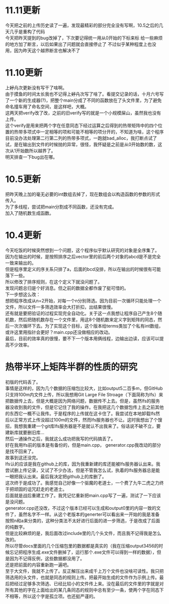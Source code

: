 # 11.11更新
今天把之前的上传历史读了一遍，发现最精彩的部分完全没有写啊，10.5之后的几天几乎是重构了代码  
今天把昨天提到的bug改掉了，下次要记得统一用从0开始的下标来标
给一些麻烦的地方加了断言，以后如果出了问题就会直接停止了
不过似乎某种程度上也没用，因为昨天这个越界断言也解决不了

# 11.10更新
上~~好几~~次更新没有写干了啥啊。  
由于摸鱼的时间太长我也不记得上~~好几~~次写了啥了。看提交记录的话，十月六号写了一个新的生成器(?)，把整个main分成了不同的函数放在了头文件里，为了避免命名撞车用了命名空间，是这样吧，大概。  
这两天把verify改了改，之前的旧verify写的就是一个小规模屎山，虽然我也没有上传。  
这个verify是用来把两个字在任意同态下经过运算之后得到的热带矩阵中的四个位置的热带多项式中一定相等的项和可能不相等的项分开的，不知道为啥，这个程序目前没办法处理第二行第二列的热带多项式，一跑就bad_alloc，我打断点试了试，是在输出到文件的时候抛的异常，很怪，我怀疑是之前是从0开始数的数，这次从1开始数所以越界了。  
明天排查一下bug出在哪。

# 10.5更新  
把昨天晚上加的毫无必要的int数组去掉了，现在数组会以构造函数的参数的形式传入。  
为了多线程，尝试把main分割成不同函数，还没有完成。  
加入了随机数生成函数。

# 10.4更新  
今天吃饭的时候突然想到一个问题，这个程序似乎默认研究的对象是全序集了。  
因为在输出的时候，是按照排序之后vector里的前后两个对象的abcd是不是完全一致来输出的。  
但是程序里定义的序关系只排了a，后面的bcd没排，所以在输出的时候很有可能落下一些。  
所以修改了排序规则，在这个定义下就没问题了。  
发现问题总归是个好消息。但之前的数据全都作废了挺可惜的。  
下一步想这么改：  
想把程序改成从n=2开始，对每一个n分别筛选。因为目前一次循环只能处理一个文件，所以文件一多筛选效率会大打折扣，出结果很慢。  
还有就是要把验证的过程实现完全自动化。关于这一点我想让程序自己产生8个随机数，然后把随机数存在一个文件里，用这8个随机数来定义字到矩阵的同态，然后一次次循环下去。为了实现这个目标，这个版本给terms类加了个私有int数组，或许这里用指针会更好？main.cpp还没做相应的改动。   
最后，目前的效率真的很慢，要不下一个版本用俩线程，边输出边读，应该可以提高不少效率。

 # 热带半环上矩阵半群的性质的研究

初版的代码丢了。  
事情是这样的，因为几个数据的压缩包比较大，比如output5二百多m，但GitHub只支持100m内文件上传，所以我想用Git Large File Stroage（下面简称为lfs）来把数据传上去，但是大概是因为网络问题，数据传不上去。但是，虽然lfs的服务器没收到我的文件，但是它记住了我的操作。在我把这几个数据包传上去之前其他的东西它一概不让我传。于是程序的上传就在这卡住了。我尝试在本地卸载lfs然后以正常方式上传没超过100m的文件，然而lfs服务器也不让。这时我想出了个馊招，我想我重建一个git库lfs服务器是不是就认不出我来了。俗话说不破不立，要建新库就要删旧库...  
然后一通操作之后，我就这么成功把我写的代码搞丢了。   
好在我用lfs前的版本是有备份的，但是main.cpp， generator.cpp我改动的部分是找不回来了。    
故事到这还没完。  
lfs认的应该是我在github上的库，因为我重新建的库还能被lfs服务器认出来。我尝试删上传记录，又试了不少办法，但是不管我怎么试，执着的lfs服务器总是能一眼把我认出来。最后我决定把github上的库删了。    
这次终于是成功了。我感觉自己好像一个驱魔的老道士，一个费了九牛二虎之力终于把顽固的诅咒赶走的老道士。  
后面就是战后重建工作了。我凭记忆重新把main.cpp写了一遍，测试了一下应该是没问题。  
generator.cpp还没改，不过这个版本已经可以生成和output0里的内容一致的文件了，虽然名字不一样。从这个老版本的generter可以看出来一开始的我是准备按照n和a来分类的，这种分类法不太好进行后面的进一步筛选，于是改成了后面的纯数字。  
但是比较麻烦的是，我后面改过include里的几个头文件，而且我不记得我是怎么改的。  
所以尽管docs里面的几个压缩包里的数据都是真实的（我在压缩output3456的时候忘记把程序生成.exe文件删掉了，运行那个.exe文件可以得到一样的数据），但是因为不记得反例，这些数据都没用了。   
还是把前面的内容重新跑一遍吧。  
至于大文件，我就不上传了。反正解压出来成千上万个文件也没啥可读性。我只把筛选用的头文件，也就是同态的规则上传。把最开始生成的文件作为示例上传。最后把经过足够多次筛选、已经比较小的文件传上来。没在最后的文件里的字就是对所有其他的字在上面给出的某几条同态的规则中总有至少一条，使两个字在同态下不相等，所以这个字是孤立项。也还挺严谨的。